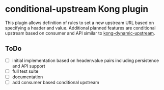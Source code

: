 # conditional-upstream Kong plugin 

This plugin allows definition of rules to set a new upstream URL based on specifying a header and value. Additional planned features are conditional upstream based on consumer and API similar to [kong-dynamic-upstream](https://github.com/nvmlabs/kong-dynamic-upstream). 

## ToDo
- [ ] initial implementation based on header:value pairs including persistence and API support
- [ ] full test suite 
- [ ] documentation
- [ ] add consumer based conditional upstream
